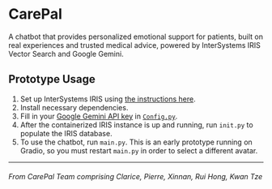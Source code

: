 # CarePal

A chatbot that provides personalized emotional support for patients, built on real experiences and trusted medical advice, powered by InterSystems IRIS Vector Search and Google Gemini.

## Prototype Usage

1. Set up InterSystems IRIS using [the instructions here](https://github.com/intersystems-community/hackathon-2024/tree/main "intersystems-community/hackathon-2024/tree/main").
2. Install necessary dependencies.
3. Fill in your [Google Gemini API key](https://aistudio.google.com/apikey "Get API key | Google AI Studio") in [`Config.py`](./utils/Config.py).
4. After the containerized IRIS instance is up and running, run `init.py` to populate the IRIS database.
5. To use the chatbot, run `main.py`. This is an early prototype running on Gradio, so you must restart `main.py` in order to select a different avatar.

---
###### From CarePal Team comprising Clarice, Pierre, Xinnan, Rui Hong, Kwan Tze
